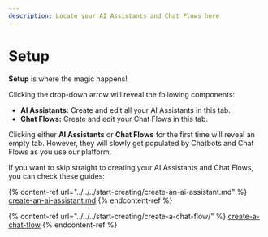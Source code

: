 ```yaml
---
description: Locate your AI Assistants and Chat Flows here
---
```


# Setup

**Setup** is where the magic happens!

Clicking the drop-down arrow will reveal the following components:

* **AI Assistants:** Create and edit all your AI Assistants in this tab.
* **Chat Flows:** Create and edit your Chat Flows in this tab.&#x20;

Clicking either **AI Assistants** or **Chat Flows** for the first time will reveal an empty tab. However, they will slowly get populated by Chatbots and Chat Flows as you use our platform.&#x20;

If you want to skip straight to creating your AI Assistants and Chat Flows, you can check these guides:

{% content-ref url="../../../start-creating/create-an-ai-assistant.md" %}
[create-an-ai-assistant.md](../../../start-creating/create-an-ai-assistant.md)
{% endcontent-ref %}

{% content-ref url="../../../start-creating/create-a-chat-flow/" %}
[create-a-chat-flow](../../../start-creating/create-a-chat-flow/)
{% endcontent-ref %}
